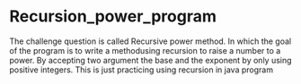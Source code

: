 # Recursion_power_program
The challenge question is called Recursive power method. In which the goal of the program is to write a methodusing recursion to raise a number to a power.  By accepting two argument the base and the exponent by only using positive integers.  This is just practicing using recursion in java program
